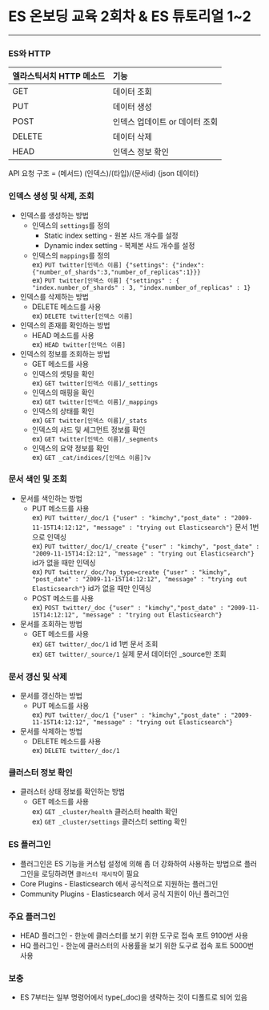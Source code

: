 # ES 온보딩 교육 2회차 & ES 튜토리얼 1~2

<hr>

### ES와 HTTP
| 엘라스틱서치 HTTP 메소드 | 기능 |
|:--------|:--------|
| GET | 데이터 조회 |
| PUT | 데이터 생성 |
| POST | 인덱스 업데이트 or 데이터 조회 |
| DELETE | 데이터 삭제 |
| HEAD | 인덱스 정보 확인 |

API 요청 구조 = (메서드) (인덱스)/(타입)/(문서id) {json 데이터}

### 인덱스 생성 및 삭제, 조회
* 인덱스를 생성하는 방법
    * 인덱스의 `settings`를 정의
        * Static index setting - 원본 샤드 개수를 설정
        * Dynamic index setting - 복제본 샤드 개수를 설정
    * 인덱스의 `mappings`를 정의  
    ex) `PUT twitter[인덱스 이름] {"settings": {"index":{"number_of_shards":3,"number_of_replicas":1}}}`  
    ex) `PUT twitter[인덱스 이름] {"settings" : { "index.number_of_shards" : 3, "index.number_of_replicas" : 1}`
* 인덱스를 삭제하는 방법
    * DELETE 메소드를 사용  
    ex) `DELETE twitter[인덱스 이름]`
* 인덱스의 존재를 확인하는 방법
    * HEAD 메소드를 사용  
    ex) `HEAD twitter[인덱스 이름]` 
* 인덱스의 정보를 조회하는 방법 
    * GET 메소드를 사용
    * 인덱스의 셋팅을 확인  
    ex) `GET twitter[인덱스 이름]/_settings`
    * 인덱스의 매핑을 확인  
    ex) `GET twitter[인덱스 이름]/_mappings`
    * 인덱스의 상태를 확인  
    ex) `GET twitter[인덱스 이름]/_stats`
    * 인덱스의 샤드 및 세그먼트 정보를 확인  
    ex) `GET twitter[인덱스 이름]/_segments`
    * 인덱스의 요약 정보를 확인  
    ex) `GET _cat/indices/[인덱스 이름]?v`

### 문서 색인 및 조회
* 문서를 색인하는 방법
    * PUT 메소드를 사용  
    ex) `PUT twitter/_doc/1 {"user" : "kimchy","post_date" : "2009-11-15T14:12:12", "message" : "trying out Elasticsearch"}`  문서 1번으로 인덱싱  
    ex) `PUT twitter/_doc/1/_create {"user" : "kimchy", "post_date" : "2009-11-15T14:12:12", "message" : "trying out Elasticsearch"}`  id가 없을 때만 인덱싱  
    ex) `PUT twitter/_doc/?op_type=create {"user" : "kimchy", "post_date" : "2009-11-15T14:12:12", "message" : "trying out Elasticsearch"}`  id가 없을 때만 인덱싱  
    * POST 메소드를 사용  
    ex) `POST twitter/_doc {"user" : "kimchy","post_date" : "2009-11-15T14:12:12", "message" : "trying out Elasticsearch"}`  
* 문서를 조회하는 방법
    * GET 메소드를 사용  
    ex) `GET twitter/_doc/1` id 1번 문서 조회  
    ex) `GET twitter/_source/1` 실제 문서 데이터인 _source만 조회

### 문서 갱신 및 삭제
* 문서를 갱신하는 방법
    * PUT 메소드를 사용  
    ex) `PUT twitter/_doc/1 {"user" : "kimchy","post_date" : "2009-11-15T14:12:12", "message" : "trying out Elasticsearch"}`
* 문서를 삭제하는 방법
    * DELETE 메소드를 사용  
    ex) `DELETE twitter/_doc/1`

### 클러스터 정보 확인
* 클러스터 상태 정보를 확인하는 방법
    * GET 메소드를 사용  
    ex) `GET _cluster/health` 클러스터 health 확인  
    ex) `GET _cluster/settings` 클러스터 setting 확인

### ES 플러그인
* 플러그인은 ES 기능을 커스텀 설정에 의해 좀 더 강화하여 사용하는 방법으로 플러그인을 로딩하려면 `클러스터 재시작`이 필요
* Core Plugins - Elasticsearch 에서 공식적으로 지원하는 플러그인
* Community Plugins - Elasticsearch 에서 공식 지원이 아닌 플러그인

### 주요 플러그인
* HEAD 플러그인 - 한눈에 클러스터를 보기 위한 도구로 접속 포트 9100번 사용
* HQ 플러그인 - 한눈에 클러스터의 사용률을 보기 위한 도구로 접속 포트 5000번 사용

### 보충
* ES 7부터는 일부 명령어에서 type(_doc)을 생략하는 것이 디폴트로 되어 있음